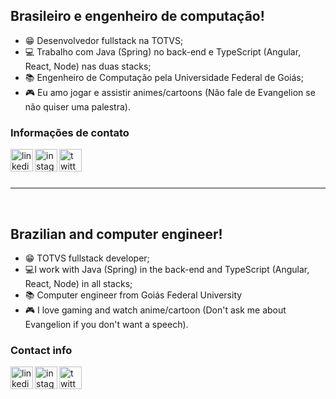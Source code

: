 ## Brasileiro e engenheiro de computação!
- 😁 Desenvolvedor fullstack na TOTVS;
- 💻 Trabalho com Java (Spring) no back-end e TypeScript (Angular, React, Node) nas duas stacks;
- 📚 Engenheiro de Computação pela Universidade Federal de Goiás;
- 🎮 Eu amo jogar e assistir animes/cartoons (Não fale de Evangelion se não quiser uma palestra).

### Informações de contato
[<img align='left' alt='linkedin' width='36px' src='https://cdn-icons-png.flaticon.com/512/3536/3536505.png'/>][LinkedIn]
[<img align='left' alt='instagram' width='36px' src='https://cdn-icons-png.flaticon.com/512/2111/2111463.png' />][Instagram]
[<img align='left' alt='twitter' width='36px' src='https://cdn-icons-png.flaticon.com/512/3256/3256013.png' />][Twitter] <br />

<br />
<hr />
<br />

## Brazilian and computer engineer!
- 😁 TOTVS fullstack developer;
- 💻I work with Java (Spring) in the back-end and TypeScript (Angular, React, Node) in all stacks;
- 📚 Computer engineer from Goiás Federal University
- 🎮 I love gaming and watch anime/cartoon (Don't ask me about Evangelion if you don't want a speech).

### Contact info

[<img align='left' alt='linkedin' width='36px' src='https://cdn-icons-png.flaticon.com/512/3536/3536505.png'/>][LinkedIn]
[<img align='left' alt='instagram' width='36px' src='https://cdn-icons-png.flaticon.com/512/2111/2111463.png' />][Instagram]
[<img align='left' alt='twitter' width='36px' src='https://cdn-icons-png.flaticon.com/512/3256/3256013.png' />][Twitter] <br />

[LinkedIn]: https://www.linkedin.com/in/caiozirretta/
[Instagram]: https://www.instagram.com/caiozirretta/
[Twitter]: https://twitter.com/hidrogenario
